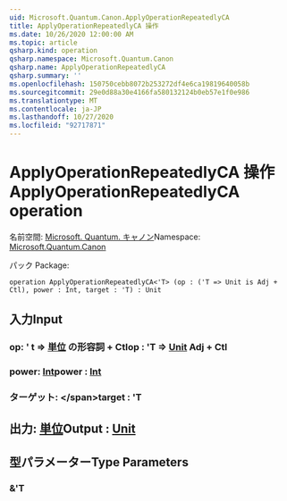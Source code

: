 ```yaml
---
uid: Microsoft.Quantum.Canon.ApplyOperationRepeatedlyCA
title: ApplyOperationRepeatedlyCA 操作
ms.date: 10/26/2020 12:00:00 AM
ms.topic: article
qsharp.kind: operation
qsharp.namespace: Microsoft.Quantum.Canon
qsharp.name: ApplyOperationRepeatedlyCA
qsharp.summary: ''
ms.openlocfilehash: 150750cebb8072b253272df4e6ca19819640058b
ms.sourcegitcommit: 29e0d88a30e4166fa580132124b0eb57e1f0e986
ms.translationtype: MT
ms.contentlocale: ja-JP
ms.lasthandoff: 10/27/2020
ms.locfileid: "92717871"
---
```

# <a name="applyoperationrepeatedlyca-operation"></a><span data-ttu-id="f9a22-102">ApplyOperationRepeatedlyCA 操作</span><span class="sxs-lookup"><span data-stu-id="f9a22-102">ApplyOperationRepeatedlyCA operation</span></span>

<span data-ttu-id="f9a22-103">名前空間: [Microsoft. Quantum. キャノン](xref:Microsoft.Quantum.Canon)</span><span class="sxs-lookup"><span data-stu-id="f9a22-103">Namespace: [Microsoft.Quantum.Canon](xref:Microsoft.Quantum.Canon)</span></span>

<span data-ttu-id="f9a22-104">パック [](https://nuget.org/packages/)</span><span class="sxs-lookup"><span data-stu-id="f9a22-104">Package: [](https://nuget.org/packages/)</span></span>




```qsharp
operation ApplyOperationRepeatedlyCA<'T> (op : ('T => Unit is Adj + Ctl), power : Int, target : 'T) : Unit
```


## <a name="input"></a><span data-ttu-id="f9a22-105">入力</span><span class="sxs-lookup"><span data-stu-id="f9a22-105">Input</span></span>

### <a name="op--t--unit-adj--ctl"></a><span data-ttu-id="f9a22-106">op: ' t => [単位](xref:microsoft.quantum.lang-ref.unit) の形容詞 + Ctl</span><span class="sxs-lookup"><span data-stu-id="f9a22-106">op : 'T => [Unit](xref:microsoft.quantum.lang-ref.unit) Adj + Ctl</span></span>




### <a name="power--int"></a><span data-ttu-id="f9a22-107">power: [Int](xref:microsoft.quantum.lang-ref.int)</span><span class="sxs-lookup"><span data-stu-id="f9a22-107">power : [Int](xref:microsoft.quantum.lang-ref.int)</span></span>




### <a name="target--t"></a><span data-ttu-id="f9a22-108">ターゲット: \</span><span class="sxs-lookup"><span data-stu-id="f9a22-108">target : 'T</span></span>





## <a name="output--unit"></a><span data-ttu-id="f9a22-109">出力: [単位](xref:microsoft.quantum.lang-ref.unit)</span><span class="sxs-lookup"><span data-stu-id="f9a22-109">Output : [Unit](xref:microsoft.quantum.lang-ref.unit)</span></span>



## <a name="type-parameters"></a><span data-ttu-id="f9a22-110">型パラメーター</span><span class="sxs-lookup"><span data-stu-id="f9a22-110">Type Parameters</span></span>

### <a name="t"></a><span data-ttu-id="f9a22-111">&</span><span class="sxs-lookup"><span data-stu-id="f9a22-111">'T</span></span>

